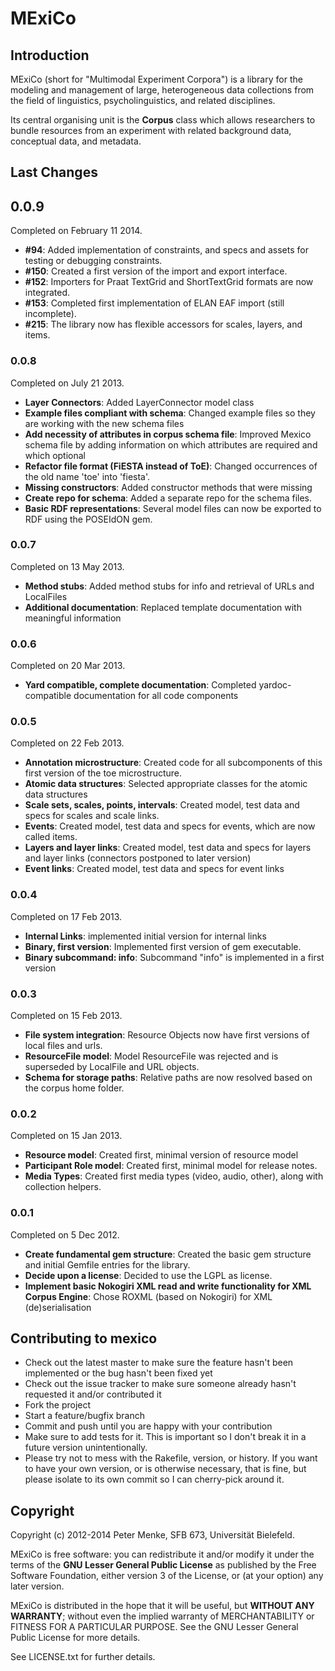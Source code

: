 # MExiCo

## Introduction

MExiCo (short for "Multimodal Experiment Corpora") is a library for the
modeling and management of large, heterogeneous data collections from 
the field of linguistics, psycholinguistics, and related disciplines.

Its central organising unit is the **Corpus** class which allows researchers to bundle resources from an experiment with related background data, conceptual data, and metadata.

## Last Changes

## 0.0.9

Completed on February 11 2014.

+ **#94**: Added implementation of constraints, and specs and assets for testing or debugging constraints.
+ **#150**: Created a first version of the import and export interface.
+ **#152**: Importers for Praat TextGrid and ShortTextGrid formats are now integrated.
+ **#153**: Completed first implementation of ELAN EAF import (still incomplete).
+ **#215**: The library now has flexible accessors for scales, layers, and items.

### 0.0.8

Completed on July 21 2013.

+ **Layer Connectors**: Added LayerConnector model class
+ **Example files compliant with schema**: Changed example files so they are working with the new schema files
+ **Add necessity of attributes in corpus schema file**: Improved Mexico schema file by adding information on which attributes are required and which optional
+ **Refactor file format (FiESTA instead of ToE)**: Changed occurrences of the old name 'toe' into 'fiesta'.
+ **Missing constructors**: Added constructor methods that were missing
+ **Create repo for schema**: Added a separate repo for the schema files.
+ **Basic RDF representations**: Several model files can now be exported to RDF using the POSEIdON gem.

### 0.0.7

Completed on 13 May 2013.

+ **Method stubs**: Added method stubs for info and retrieval of URLs and LocalFiles
+ **Additional documentation**: Replaced template documentation with meaningful information

### 0.0.6

Completed on 20 Mar 2013.

+ **Yard compatible, complete documentation**: Completed yardoc-compatible documentation for all code components

### 0.0.5

Completed on 22 Feb 2013.

+ **Annotation microstructure**: Created code for all subcomponents of this first version of the toe microstructure.
+ **Atomic data structures**: Selected appropriate classes for the atomic data structures
+ **Scale sets, scales, points, intervals**: Created model, test data and specs for scales and scale links.
+ **Events**: Created model, test data and specs for events, which are now called items.
+ **Layers and layer links**: Created model, test data and specs for layers and layer links (connectors postponed to later version)
+ **Event links**: Created model, test data and specs for event links

### 0.0.4

Completed on 17 Feb 2013.

+ **Internal Links**: implemented initial version for internal links
+ **Binary, first version**: Implemented first version of gem executable.
+ **Binary subcommand: info**: Subcommand "info" is implemented in a first version

### 0.0.3

Completed on 15 Feb 2013.

+ **File system integration**: Resource Objects now have first versions of local files and urls.
+ **ResourceFile model**: Model ResourceFile was rejected and is superseded by LocalFile and URL objects.
+ **Schema for storage paths**: Relative paths are now resolved based on the corpus home folder.

### 0.0.2

Completed on 15 Jan 2013.

+ **Resource model**: Created first, minimal version of resource model
+ **Participant Role model**: Created first, minimal model for release notes.
+ **Media Types**: Created first media types (video, audio, other), along with collection helpers.

### 0.0.1

Completed on 5 Dec 2012.

+ **Create fundamental gem structure**: Created the basic gem structure and initial Gemfile entries for the library.
+ **Decide upon a license**: Decided to use the LGPL as license.
+ **Implement basic Nokogiri XML read and write functionality for XML Corpus Engine**: Chose ROXML (based on Nokogiri) for XML (de)serialisation


## Contributing to mexico
 
- Check out the latest master to make sure the feature hasn't been implemented or the bug hasn't been fixed yet
- Check out the issue tracker to make sure someone already hasn't requested it and/or contributed it
- Fork the project
- Start a feature/bugfix branch
- Commit and push until you are happy with your contribution
- Make sure to add tests for it. This is important so I don't break it in a future version unintentionally.
- Please try not to mess with the Rakefile, version, or history. If you want to have your own version, or is otherwise necessary, that is fine, but please isolate to its own commit so I can cherry-pick around it.

## Copyright

Copyright (c) 2012-2014 Peter Menke, SFB 673, Universität Bielefeld.

MExiCo is free software: you can redistribute it and/or modify
it under the terms of the **GNU Lesser General Public License** as
published by the Free Software Foundation, either version 3 of
the License, or (at your option) any later version.

MExiCo is distributed in the hope that it will be useful,
but **WITHOUT ANY WARRANTY**; without even the implied warranty of
MERCHANTABILITY or FITNESS FOR A PARTICULAR PURPOSE. See the
GNU Lesser General Public License for more details.

See LICENSE.txt for further details.